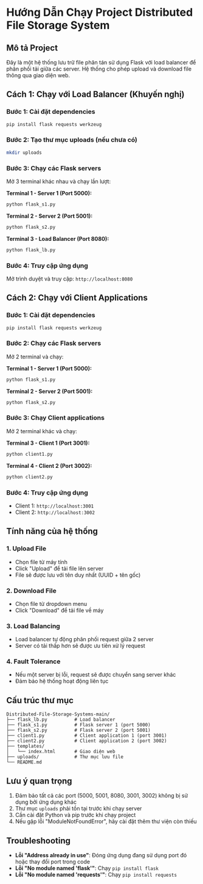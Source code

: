 # Hướng Dẫn Chạy Project Distributed File Storage System

## Mô tả Project
Đây là một hệ thống lưu trữ file phân tán sử dụng Flask với load balancer để phân phối tải giữa các server. Hệ thống cho phép upload và download file thông qua giao diện web.

## Cách 1: Chạy với Load Balancer (Khuyến nghị)

### Bước 1: Cài đặt dependencies
```bash
pip install flask requests werkzeug
```

### Bước 2: Tạo thư mục uploads (nếu chưa có)
```bash
mkdir uploads
```

### Bước 3: Chạy các Flask servers
Mở 3 terminal khác nhau và chạy lần lượt:

**Terminal 1 - Server 1 (Port 5000):**
```bash
python flask_s1.py
```

**Terminal 2 - Server 2 (Port 5001):**
```bash
python flask_s2.py
```

**Terminal 3 - Load Balancer (Port 8080):**
```bash
python flask_lb.py
```

### Bước 4: Truy cập ứng dụng
Mở trình duyệt và truy cập: `http://localhost:8080`

## Cách 2: Chạy với Client Applications

### Bước 1: Cài đặt dependencies
```bash
pip install flask requests werkzeug
```

### Bước 2: Chạy các Flask servers
Mở 2 terminal và chạy:

**Terminal 1 - Server 1 (Port 5000):**
```bash
python flask_s1.py
```

**Terminal 2 - Server 2 (Port 5001):**
```bash
python flask_s2.py
```

### Bước 3: Chạy Client applications
Mở 2 terminal khác và chạy:

**Terminal 3 - Client 1 (Port 3001):**
```bash
python client1.py
```

**Terminal 4 - Client 2 (Port 3002):**
```bash
python client2.py
```

### Bước 4: Truy cập ứng dụng
- Client 1: `http://localhost:3001`
- Client 2: `http://localhost:3002`

## Tính năng của hệ thống

### 1. Upload File
- Chọn file từ máy tính
- Click "Upload" để tải file lên server
- File sẽ được lưu với tên duy nhất (UUID + tên gốc)

### 2. Download File
- Chọn file từ dropdown menu
- Click "Download" để tải file về máy

### 3. Load Balancing
- Load balancer tự động phân phối request giữa 2 server
- Server có tải thấp hơn sẽ được ưu tiên xử lý request

### 4. Fault Tolerance
- Nếu một server bị lỗi, request sẽ được chuyển sang server khác
- Đảm bảo hệ thống hoạt động liên tục

## Cấu trúc thư mục
```
Distributed-File-Storage-Systems-main/
├── flask_lb.py          # Load balancer
├── flask_s1.py          # Flask server 1 (port 5000)
├── flask_s2.py          # Flask server 2 (port 5001)
├── client1.py           # Client application 1 (port 3001)
├── client2.py           # Client application 2 (port 3002)
├── templates/
│   └── index.html       # Giao diện web
├── uploads/             # Thư mục lưu file
└── README.md
```

## Lưu ý quan trọng
1. Đảm bảo tất cả các port (5000, 5001, 8080, 3001, 3002) không bị sử dụng bởi ứng dụng khác
2. Thư mục `uploads` phải tồn tại trước khi chạy server
3. Cần cài đặt Python và pip trước khi chạy project
4. Nếu gặp lỗi "ModuleNotFoundError", hãy cài đặt thêm thư viện còn thiếu

## Troubleshooting
- **Lỗi "Address already in use"**: Đóng ứng dụng đang sử dụng port đó hoặc thay đổi port trong code
- **Lỗi "No module named 'flask'"**: Chạy `pip install flask`
- **Lỗi "No module named 'requests'"**: Chạy `pip install requests` 
